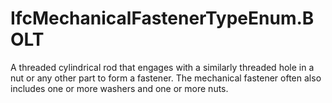 IfcMechanicalFastenerTypeEnum.BOLT
==================================
A threaded cylindrical rod that engages with a similarly threaded hole in a
nut or any other part to form a fastener. The mechanical fastener often also
includes one or more washers and one or more nuts.


